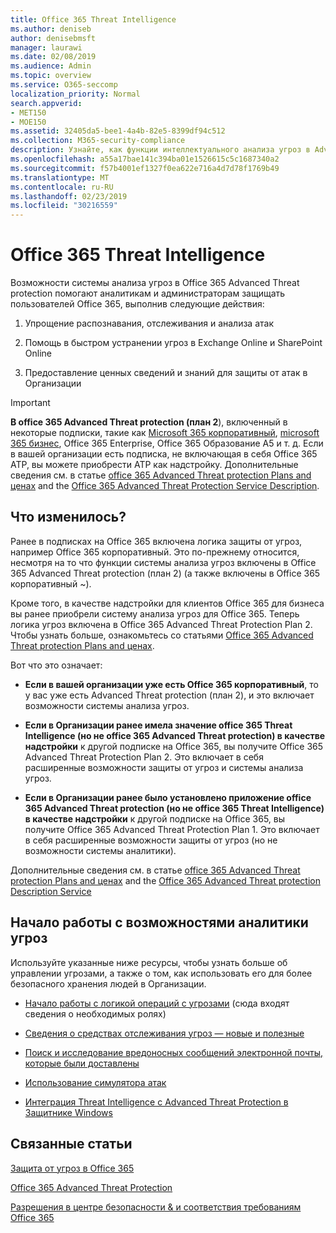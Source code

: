 ```yaml
---
title: Office 365 Threat Intelligence
ms.author: deniseb
author: denisebmsft
manager: laurawi
ms.date: 02/08/2019
ms.audience: Admin
ms.topic: overview
ms.service: O365-seccomp
localization_priority: Normal
search.appverid:
- MET150
- MOE150
ms.assetid: 32405da5-bee1-4a4b-82e5-8399df94c512
ms.collection: M365-security-compliance
description: Узнайте, как функции интеллектуального анализа угроз в Advanced Threat protection помогают находить угрозы в Организации, отвечать на вредоносные программы, фишингы и другие атаки, обнаруженные в Office 365 от вашего имени, и искать индикаторы угроз.
ms.openlocfilehash: a55a17bae141c394ba01e1526615c5c1687340a2
ms.sourcegitcommit: f57b4001ef1327f0ea622e716a4d7d78f1769b49
ms.translationtype: MT
ms.contentlocale: ru-RU
ms.lasthandoff: 02/23/2019
ms.locfileid: "30216559"
---
```

# <a name="office-365-threat-intelligence"></a>Office 365 Threat Intelligence

Возможности системы анализа угроз в Office 365 Advanced Threat protection помогают аналитикам и администраторам защищать пользователей Office 365, выполнив следующие действия:
  
1. Упрощение распознавания, отслеживания и анализа атак
    
2. Помощь в быстром устранении угроз в Exchange Online и SharePoint Online
    
3. Предоставление ценных сведений и знаний для защиты от атак в Организации
    
> [!IMPORTANT]
> **В office 365 Advanced Threat protection (план 2**), включенный в некоторые подписки, такие как [Microsoft 365 корпоративный](https://www.microsoft.com/microsoft-365/enterprise/home), [microsoft 365 бизнес](https://www.microsoft.com/microsoft-365/business), Office 365 Enterprise, Office 365 Образование A5 и т. д. Если в вашей организации есть подписка, не включающая в себя Office 365 ATP, вы можете приобрести ATP как надстройку. Дополнительные сведения см. в статье [office 365 Advanced Threat protection Plans and ценах](https://products.office.com/exchange/advance-threat-protection) and the [Office 365 Advanced Threat Protection Service Description](https://docs.microsoft.com/en-us/office365/servicedescriptions/office-365-advanced-threat-protection-service-description#whats-new-in-office-365-advanced-threat-protection-atp). 
  
## <a name="whats-changing"></a>Что изменилось?

Ранее в подписках на Office 365 включена логика защиты от угроз, например Office 365 корпоративный. Это по-прежнему относится, несмотря на то что функции системы анализа угроз включены в Office 365 Advanced Threat protection (план 2) (а также включены в Office 365 корпоративный ~). 

Кроме того, в качестве надстройки для клиентов Office 365 для бизнеса вы ранее приобрели систему анализа угроз для Office 365. Теперь логика угроз включена в Office 365 Advanced Threat Protection Plan 2. Чтобы узнать больше, ознакомьтесь со статьями [Office 365 Advanced Threat protection Plans and ценах](https://products.office.com/exchange/advance-threat-protection).

Вот что это означает:

- **Если в вашей организации уже есть Office 365 корпоративный**, то у вас уже есть Advanced Threat protection (план 2), и это включает возможности системы анализа угроз.

- **Если в Организации ранее имела значение office 365 Threat Intelligence (но не office 365 Advanced Threat protection) в качестве надстройки** к другой подписке на Office 365, вы получите Office 365 Advanced Threat Protection Plan 2. Это включает в себя расширенные возможности защиты от угроз и системы анализа угроз. 

- **Если в Организации ранее было установлено приложение office 365 Advanced Threat protection (но не office 365 Threat Intelligence) в качестве надстройки** к другой подписке на Office 365, вы получите Office 365 Advanced Threat Protection Plan 1. Это включает в себя расширенные возможности защиты от угроз (но не возможности системы аналитики).

Дополнительные сведения см. в статье [office 365 Advanced Threat protection Plans and ценах](https://products.office.com/exchange/advance-threat-protection) and the [Office 365 Advanced Threat protection Description Service](https://docs.microsoft.com/en-us/office365/servicedescriptions/office-365-advanced-threat-protection-service-description#whats-new-in-office-365-advanced-threat-protection-atp)

## <a name="get-started-with-threat-intelligence-capabilities"></a>Начало работы с возможностями аналитики угроз

Используйте указанные ниже ресурсы, чтобы узнать больше об управлении угрозами, а также о том, как использовать его для более безопасного хранения людей в Организации.
  
- [Начало работы с логикой операций с угрозами](get-started-with-ti.md) (сюда входят сведения о необходимых ролях) 
    
- [Сведения о средствах отслеживания угроз — новые и полезные](threat-trackers.md)
    
- [Поиск и исследование вредоносных сообщений электронной почты, которые были доставлены](investigate-malicious-email-that-was-delivered.md)
    
- [Использование симулятора атак](attack-simulator.md)
    
- [Интеграция Threat Intelligence с Advanced Threat Protection в Защитнике Windows](integrate-office-365-ti-with-wdatp.md)
    
## <a name="related-topics"></a>Связанные статьи

[Защита от угроз в Office 365](protect-against-threats.md)
  
[Office 365 Advanced Threat Protection](office-365-atp.md)
  
[Разрешения в центре безопасности &amp; и соответствия требованиям Office 365](permissions-in-the-security-and-compliance-center.md)
  

